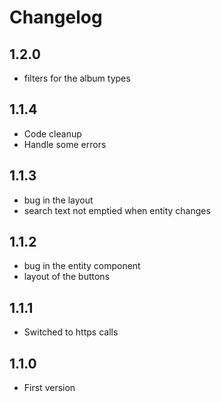 # Changelog

## 1.2.0

- filters for the album types

## 1.1.4

- Code cleanup
- Handle some errors

## 1.1.3

- bug in the layout
- search text not emptied when entity changes

## 1.1.2

- bug in the entity component
- layout of the buttons

## 1.1.1

- Switched to https calls

## 1.1.0

- First version
